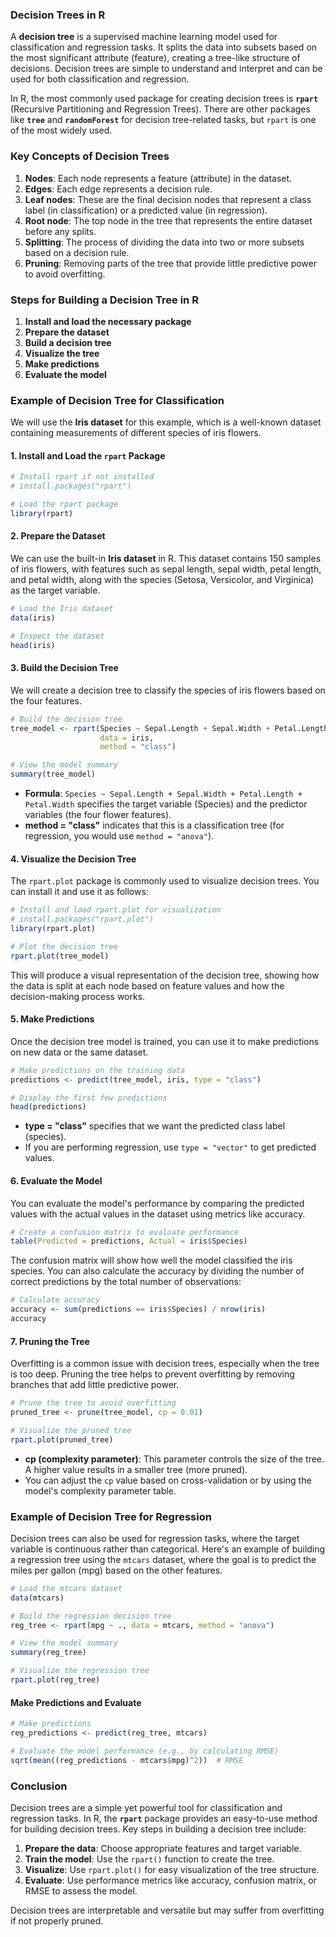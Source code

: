 ### Decision Trees in R

A **decision tree** is a supervised machine learning model used for classification and regression tasks. It splits the data into subsets based on the most significant attribute (feature), creating a tree-like structure of decisions. Decision trees are simple to understand and interpret and can be used for both classification and regression.

In R, the most commonly used package for creating decision trees is **`rpart`** (Recursive Partitioning and Regression Trees). There are other packages like **`tree`** and **`randomForest`** for decision tree-related tasks, but `rpart` is one of the most widely used.

### Key Concepts of Decision Trees

1. **Nodes**: Each node represents a feature (attribute) in the dataset.
2. **Edges**: Each edge represents a decision rule.
3. **Leaf nodes**: These are the final decision nodes that represent a class label (in classification) or a predicted value (in regression).
4. **Root node**: The top node in the tree that represents the entire dataset before any splits.
5. **Splitting**: The process of dividing the data into two or more subsets based on a decision rule.
6. **Pruning**: Removing parts of the tree that provide little predictive power to avoid overfitting.

### Steps for Building a Decision Tree in R

1. **Install and load the necessary package**
2. **Prepare the dataset**
3. **Build a decision tree**
4. **Visualize the tree**
5. **Make predictions**
6. **Evaluate the model**

### Example of Decision Tree for Classification

We will use the **Iris dataset** for this example, which is a well-known dataset containing measurements of different species of iris flowers.

#### 1. Install and Load the `rpart` Package

```r
# Install rpart if not installed
# install.packages("rpart")

# Load the rpart package
library(rpart)
```

#### 2. Prepare the Dataset

We can use the built-in **Iris dataset** in R. This dataset contains 150 samples of iris flowers, with features such as sepal length, sepal width, petal length, and petal width, along with the species (Setosa, Versicolor, and Virginica) as the target variable.

```r
# Load the Iris dataset
data(iris)

# Inspect the dataset
head(iris)
```

#### 3. Build the Decision Tree

We will create a decision tree to classify the species of iris flowers based on the four features.

```r
# Build the decision tree
tree_model <- rpart(Species ~ Sepal.Length + Sepal.Width + Petal.Length + Petal.Width, 
                    data = iris, 
                    method = "class")

# View the model summary
summary(tree_model)
```

- **Formula**: `Species ~ Sepal.Length + Sepal.Width + Petal.Length + Petal.Width` specifies the target variable (Species) and the predictor variables (the four flower features).
- **method = "class"** indicates that this is a classification tree (for regression, you would use `method = "anova"`).

#### 4. Visualize the Decision Tree

The `rpart.plot` package is commonly used to visualize decision trees. You can install it and use it as follows:

```r
# Install and load rpart.plot for visualization
# install.packages("rpart.plot")
library(rpart.plot)

# Plot the decision tree
rpart.plot(tree_model)
```

This will produce a visual representation of the decision tree, showing how the data is split at each node based on feature values and how the decision-making process works.

#### 5. Make Predictions

Once the decision tree model is trained, you can use it to make predictions on new data or the same dataset.

```r
# Make predictions on the training data
predictions <- predict(tree_model, iris, type = "class")

# Display the first few predictions
head(predictions)
```

- **type = "class"** specifies that we want the predicted class label (species).
- If you are performing regression, use `type = "vector"` to get predicted values.

#### 6. Evaluate the Model

You can evaluate the model's performance by comparing the predicted values with the actual values in the dataset using metrics like accuracy.

```r
# Create a confusion matrix to evaluate performance
table(Predicted = predictions, Actual = iris$Species)
```

The confusion matrix will show how well the model classified the iris species. You can also calculate the accuracy by dividing the number of correct predictions by the total number of observations:

```r
# Calculate accuracy
accuracy <- sum(predictions == iris$Species) / nrow(iris)
accuracy
```

#### 7. Pruning the Tree

Overfitting is a common issue with decision trees, especially when the tree is too deep. Pruning the tree helps to prevent overfitting by removing branches that add little predictive power.

```r
# Prune the tree to avoid overfitting
pruned_tree <- prune(tree_model, cp = 0.01)

# Visualize the pruned tree
rpart.plot(pruned_tree)
```

- **cp (complexity parameter)**: This parameter controls the size of the tree. A higher value results in a smaller tree (more pruned).
- You can adjust the `cp` value based on cross-validation or by using the model's complexity parameter table.

### Example of Decision Tree for Regression

Decision trees can also be used for regression tasks, where the target variable is continuous rather than categorical. Here's an example of building a regression tree using the `mtcars` dataset, where the goal is to predict the miles per gallon (mpg) based on the other features.

```r
# Load the mtcars dataset
data(mtcars)

# Build the regression decision tree
reg_tree <- rpart(mpg ~ ., data = mtcars, method = "anova")

# View the model summary
summary(reg_tree)

# Visualize the regression tree
rpart.plot(reg_tree)
```

#### Make Predictions and Evaluate

```r
# Make predictions
reg_predictions <- predict(reg_tree, mtcars)

# Evaluate the model performance (e.g., by calculating RMSE)
sqrt(mean((reg_predictions - mtcars$mpg)^2))  # RMSE
```

### Conclusion

Decision trees are a simple yet powerful tool for classification and regression tasks. In R, the **`rpart`** package provides an easy-to-use method for building decision trees. Key steps in building a decision tree include:

1. **Prepare the data**: Choose appropriate features and target variable.
2. **Train the model**: Use the `rpart()` function to create the tree.
3. **Visualize**: Use `rpart.plot()` for easy visualization of the tree structure.
4. **Evaluate**: Use performance metrics like accuracy, confusion matrix, or RMSE to assess the model.

Decision trees are interpretable and versatile but may suffer from overfitting if not properly pruned.
